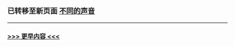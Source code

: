
### 已转移至新页面 [不同的声音](R不同的声音.md) 


----
#### [ >>> 更早内容 <<< ](../indexes/butongdeshengyin-earlier.md)
